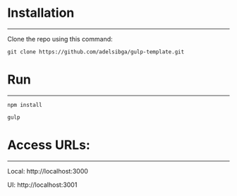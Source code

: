 # Installation #

---

Clone the repo using this command:

    git clone https://github.com/adelsibga/gulp-template.git

# Run #

---

    npm install

    gulp

# Access URLs: #

---

Local: http://localhost:3000

UI: http://localhost:3001

